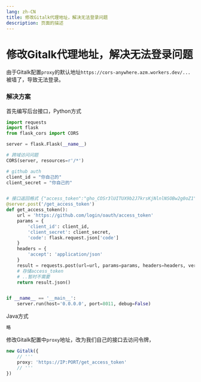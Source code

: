 ```yaml
---
lang: zh-CN  
title: 修改Gitalk代理地址，解决无法登录问题    
description: 页面的描述
---
```


# 修改Gitalk代理地址，解决无法登录问题

由于Gitalk配置`proxy`的默认地址`https://cors-anywhere.azm.workers.dev/...`被墙了，导致无法登录。

### 解决方案

首先编写后台接口，Python方式

````python
import requests
import flask
from flask_cors import CORS

server = flask.Flask(__name__)

# 跨域访问问题
CORS(server, resources=r'/*')

# github auth
client_id = "你自己的"
client_secret = "你自己的"


# 接口返回格式 {"access_token":"gho_COSr3lUITUX9b2J7krsKjNlnlNSOBw2g0oZ1","token_type":"bearer","scope":"public_repo"}
@server.post('/get_access_token')
def get_access_token():
    url = 'https://github.com/login/oauth/access_token'
    params = {
        'client_id': client_id,
        'client_secret': client_secret,
        'code': flask.request.json['code']
    }
    headers = {
        'accept': 'application/json'
    }
    result = requests.post(url=url, params=params, headers=headers, verify=False)
    # 存储access_token
    # ..暂时不需要
    return result.json()


if __name__ == '__main__':
    server.run(host='0.0.0.0', port=8011, debug=False)

````

Java方式

````java
略
````

修改Gitalk配置中`proxy`地址，改为我们自己的接口去访问令牌，

```ts
new Gitalk({
    // '''
    proxy: 'https://IP:PORT/get_access_token'
    // '''
})
```

<Comment></Comment>
